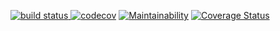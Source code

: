 [![build status](https://github.com/mtravnicek/ci-test/workflows/Java%20CI/badge.svg) ](https://github.com/mtravnicek/ci-test)
[![codecov](https://codecov.io/gh/mtravnicek/ci-test/branch/master/graph/badge.svg)](https://codecov.io/gh/mtravnicek/ci-test)
[![Maintainability](https://api.codeclimate.com/v1/badges/0425088f2d2d472bd6c0/maintainability)](https://codeclimate.com/github/mtravnicek/ci-test/maintainability)
[![Coverage Status](https://img.shields.io/coveralls/github/mtravnicek/ci-test/master.svg)](https://img.shields.io/coveralls/github/mtravnicek/ci-test/master.svg)
